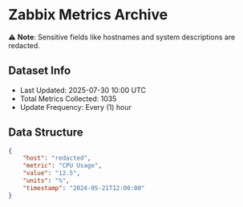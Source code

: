 # Zabbix Metrics Archive

⚠️ **Note**: Sensitive fields like hostnames and system descriptions are redacted.

## Dataset Info
- Last Updated: 2025-07-30 10:00 UTC
- Total Metrics Collected: 1035
- Update Frequency: Every (1) hour

## Data Structure
```json
{
    "host": "redacted",
    "metric": "CPU Usage",
    "value": "12.5",
    "units": "%",
    "timestamp": "2024-05-21T12:00:00"
}
```
